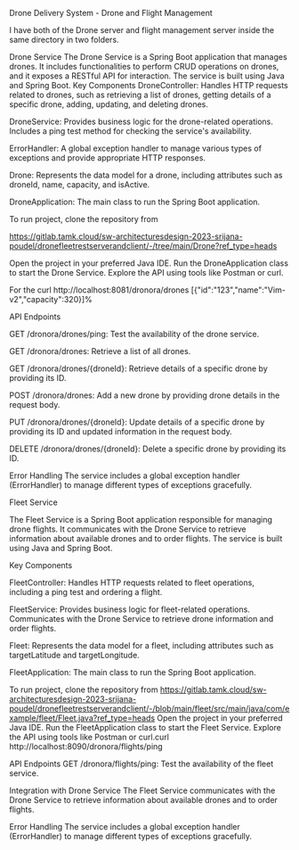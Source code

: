 Drone Delivery System - Drone and Flight Management

 I have both of the Drone server and flight management server inside the same directory in two folders.

Drone Service
The Drone Service is a Spring Boot application that manages drones. It includes functionalities to perform CRUD operations on drones, and it exposes a RESTful API for interaction. The service is built using Java and Spring Boot.
Key Components
DroneController: Handles HTTP requests related to drones, such as retrieving a list of drones, getting details of a specific drone, adding, updating, and deleting drones.

DroneService: Provides business logic for the drone-related operations. Includes a ping test method for checking the service's availability.

ErrorHandler: A global exception handler to manage various types of exceptions and provide appropriate HTTP responses.

Drone: Represents the data model for a drone, including attributes such as droneId, name, capacity, and isActive.

DroneApplication: The main class to run the Spring Boot application.


To run project, clone the repository from

https://gitlab.tamk.cloud/sw-architecturesdesign-2023-srijana-poudel/dronefleetrestserverandclient/-/tree/main/Drone?ref_type=heads

Open the project in your preferred Java IDE.
Run the DroneApplication class to start the Drone Service.
Explore the API using tools like Postman or curl. 

For the curl http://localhost:8081/dronora/drones
[{"id":"123","name":"Vim-v2","capacity":320}]% 


API Endpoints

GET /dronora/drones/ping: Test the availability of the drone service.

GET /dronora/drones: Retrieve a list of all drones.

GET /dronora/drones/{droneId}: Retrieve details of a specific drone by providing its ID.

POST /dronora/drones: Add a new drone by providing drone details in the request body.

PUT /dronora/drones/{droneId}: Update details of a specific drone by providing its ID and updated information in the request body.

DELETE /dronora/drones/{droneId}: Delete a specific drone by providing its ID.

Error Handling
The service includes a global exception handler (ErrorHandler) to manage different types of exceptions gracefully.

Fleet Service

The Fleet Service is a Spring Boot application responsible for managing drone flights. It communicates with the Drone Service to retrieve information about available drones and to order flights. The service is built using Java and Spring Boot.

Key Components

FleetController: Handles HTTP requests related to fleet operations, including a ping test and ordering a flight.

FleetService: Provides business logic for fleet-related operations. Communicates with the Drone Service to retrieve drone information and order flights.

Fleet: Represents the data model for a fleet, including attributes such as targetLatitude and targetLongitude.

FleetApplication: The main class to run the Spring Boot application.

To run project, clone the repository from
 https://gitlab.tamk.cloud/sw-architecturesdesign-2023-srijana-poudel/dronefleetrestserverandclient/-/blob/main/fleet/src/main/java/com/example/fleet/Fleet.java?ref_type=heads
Open the project in your preferred Java IDE.
Run the FleetApplication class to start the Fleet Service.
Explore the API using tools like Postman or curl.curl http://localhost:8090/dronora/flights/ping

API Endpoints
GET /dronora/flights/ping: Test the availability of the fleet service.

Integration with Drone Service
The Fleet Service communicates with the Drone Service to retrieve information about available drones and to order flights.

Error Handling
The service includes a global exception handler (ErrorHandler) to manage different types of exceptions gracefully.






